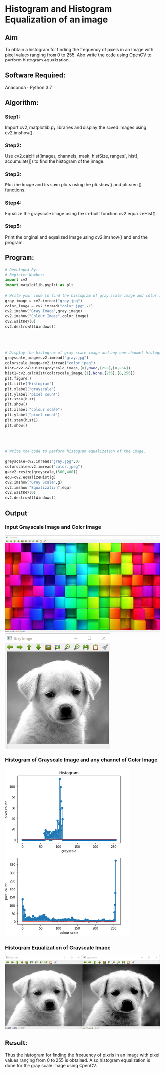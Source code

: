 # Histogram and Histogram Equalization of an image
## Aim
To obtain a histogram for finding the frequency of pixels in an Image with pixel values ranging from 0 to 255. Also write the code using OpenCV to perform histogram equalization.

## Software Required:
Anaconda - Python 3.7

## Algorithm:
### Step1:
Import cv2, matplotlib.py libraries and display the saved images using cv2.imshow().

### Step2:
Use cv2.calcHist(images, channels, mask, histSize, ranges[, hist[, accumulate]]) to find the histogram of the image.

### Step3:
Plot the image and its stem plots using the plt.show() and plt.stem() functions.

### Step4:
Equalize the grayscale image using the in-built function cv2.equalizeHist().

### Step5:
Print the original and equalized image using cv2.imshow() and end the program.
## Program:
```python
# Developed By:
# Register Number:
import cv2
import matplotlib.pyplot as plt

# Write your code to find the histogram of gray scale image and color image channels.
gray_image = cv2.imread("gray.jpg")
color_image = cv2.imread("color.jpg",-1)
cv2.imshow("Gray Image",gray_image)
cv2.imshow("Colour Image",color_image)
cv2.waitKey(0)
cv2.destroyAllWindows()




# Display the histogram of gray scale image and any one channel histogram from color image
grayscale_image=cv2.imread("gray.jpg")
colorscale_image=cv2.imread("color.jpeg")
hist=cv2.calcHist(grayscale_image,[0],None,[256],[0,256])
hist1=cv2.calcHist(colorscale_image,[1],None,[256],[0,256])
plt.figure()
plt.title("Histogram")
plt.xlabel("grayscale")
plt.ylabel("pixel count")
plt.stem(hist)
plt.show()
plt.xlabel("colour scale")
plt.ylabel("pixel count")
plt.stem(hist1)
plt.show()




# Write the code to perform histogram equalization of the image. 

greyscale=cv2.imread("gray.jpg",0)
colorscale=cv2.imread("color.jpeg")
g=cv2.resize(greyscale,(500,400))
equ=cv2.equalizeHist(g)
cv2.imshow("Grey Scale",g)
cv2.imshow("Equalization",equ)
cv2.waitKey(0)
cv2.destroyAllWindows()
```
## Output:
### Input Grayscale Image and Color Image
![](1.png)
![](2.png)

### Histogram of Grayscale Image and any channel of Color Image
![](3.png)
### Histogram Equalization of Grayscale Image
![](4.png)

## Result: 
Thus the histogram for finding the frequency of pixels in an image with pixel values ranging from 0 to 255 is obtained. Also,histogram equalization is done for the gray scale image using OpenCV.
